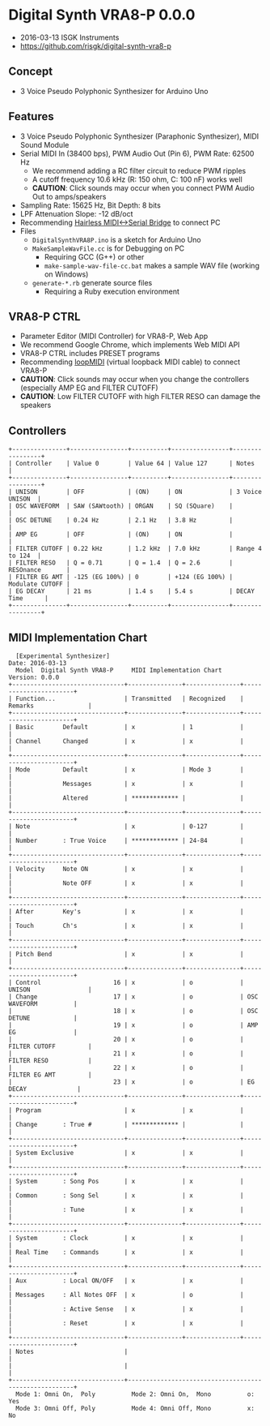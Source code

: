 # Digital Synth VRA8-P 0.0.0

- 2016-03-13 ISGK Instruments
- <https://github.com/risgk/digital-synth-vra8-p>

## Concept

- 3 Voice Pseudo Polyphonic Synthesizer for Arduino Uno

## Features

- 3 Voice Pseudo Polyphonic Synthesizer (Paraphonic Synthesizer), MIDI Sound Module
- Serial MIDI In (38400 bps), PWM Audio Out (Pin 6), PWM Rate: 62500 Hz
    - We recommend adding a RC filter circuit to reduce PWM ripples
    - A cutoff frequency 10.6 kHz (R: 150 ohm, C: 100 nF) works well
    - **CAUTION**: Click sounds may occur when you connect PWM Audio Out to amps/speakers
- Sampling Rate: 15625 Hz, Bit Depth: 8 bits
- LPF Attenuation Slope: -12 dB/oct
- Recommending [Hairless MIDI<->Serial Bridge](http://projectgus.github.io/hairless-midiserial/) to connect PC
- Files
    - `DigitalSynthVRA8P.ino` is a sketch for Arduino Uno
    - `MakeSampleWavFile.cc` is for Debugging on PC
        - Requiring GCC (G++) or other
        - `make-sample-wav-file-cc.bat` makes a sample WAV file (working on Windows)
    - `generate-*.rb` generate source files
        - Requiring a Ruby execution environment

## VRA8-P CTRL

- Parameter Editor (MIDI Controller) for VRA8-P, Web App
- We recommend Google Chrome, which implements Web MIDI API
- VRA8-P CTRL includes PRESET programs
- Recommending [loopMIDI](http://www.tobias-erichsen.de/software/loopmidi.html) (virtual loopback MIDI cable) to connect VRA8-P
- **CAUTION**: Click sounds may occur when you change the controllers (especially AMP EG and FILTER CUTOFF)
- **CAUTION**: Low FILTER CUTOFF with high FILTER RESO can damage the speakers

## Controllers

    +---------------+----------------+----------+----------------+-----------------+
    | Controller    | Value 0        | Value 64 | Value 127      | Notes           |
    +---------------+----------------+----------+----------------+-----------------+
    | UNISON        | OFF            | (ON)     | ON             | 3 Voice UNISON  |
    | OSC WAVEFORM  | SAW (SAWtooth) | ORGAN    | SQ (SQuare)    |                 |
    | OSC DETUNE    | 0.24 Hz        | 2.1 Hz   | 3.8 Hz         |                 |
    | AMP EG        | OFF            | (ON)     | ON             |                 |
    | FILTER CUTOFF | 0.22 kHz       | 1.2 kHz  | 7.0 kHz        | Range 4 to 124  |
    | FILTER RESO   | Q = 0.71       | Q = 1.4  | Q = 2.6        | RESOnance       |
    | FILTER EG AMT | -125 (EG 100%) | 0        | +124 (EG 100%) | Modulate CUTOFF |
    | EG DECAY      | 21 ms          | 1.4 s    | 5.4 s          | DECAY Time      |
    +---------------+----------------+----------+----------------+-----------------+

## MIDI Implementation Chart

      [Experimental Synthesizer]                                      Date: 2016-03-13       
      Model  Digital Synth VRA8-P     MIDI Implementation Chart       Version: 0.0.0         
    +-------------------------------+---------------+---------------+-----------------------+
    | Function...                   | Transmitted   | Recognized    | Remarks               |
    +-------------------------------+---------------+---------------+-----------------------+
    | Basic        Default          | x             | 1             |                       |
    | Channel      Changed          | x             | x             |                       |
    +-------------------------------+---------------+---------------+-----------------------+
    | Mode         Default          | x             | Mode 3        |                       |
    |              Messages         | x             | x             |                       |
    |              Altered          | ************* |               |                       |
    +-------------------------------+---------------+---------------+-----------------------+
    | Note                          | x             | 0-127         |                       |
    | Number       : True Voice     | ************* | 24-84         |                       |
    +-------------------------------+---------------+---------------+-----------------------+
    | Velocity     Note ON          | x             | x             |                       |
    |              Note OFF         | x             | x             |                       |
    +-------------------------------+---------------+---------------+-----------------------+
    | After        Key's            | x             | x             |                       |
    | Touch        Ch's             | x             | x             |                       |
    +-------------------------------+---------------+---------------+-----------------------+
    | Pitch Bend                    | x             | x             |                       |
    +-------------------------------+---------------+---------------+-----------------------+
    | Control                    16 | x             | o             | UNISON                |
    | Change                     17 | x             | o             | OSC WAVEFORM          |
    |                            18 | x             | o             | OSC DETUNE            |
    |                            19 | x             | o             | AMP EG                |
    |                            20 | x             | o             | FILTER CUTOFF         |
    |                            21 | x             | o             | FILTER RESO           |
    |                            22 | x             | o             | FILTER EG AMT         |
    |                            23 | x             | o             | EG DECAY              |
    +-------------------------------+---------------+---------------+-----------------------+
    | Program                       | x             | x             |                       |
    | Change       : True #         | ************* |               |                       |
    +-------------------------------+---------------+---------------+-----------------------+
    | System Exclusive              | x             | x             |                       |
    +-------------------------------+---------------+---------------+-----------------------+
    | System       : Song Pos       | x             | x             |                       |
    | Common       : Song Sel       | x             | x             |                       |
    |              : Tune           | x             | x             |                       |
    +-------------------------------+---------------+---------------+-----------------------+
    | System       : Clock          | x             | x             |                       |
    | Real Time    : Commands       | x             | x             |                       |
    +-------------------------------+---------------+---------------+-----------------------+
    | Aux          : Local ON/OFF   | x             | x             |                       |
    | Messages     : All Notes OFF  | x             | o             |                       |
    |              : Active Sense   | x             | x             |                       |
    |              : Reset          | x             | x             |                       |
    +-------------------------------+---------------+---------------+-----------------------+
    | Notes                         |                                                       |
    |                               |                                                       |
    +-------------------------------+-------------------------------------------------------+
      Mode 1: Omni On,  Poly          Mode 2: Omni On,  Mono          o: Yes                 
      Mode 3: Omni Off, Poly          Mode 4: Omni Off, Mono          x: No                  
